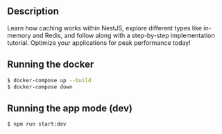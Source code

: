 ## Description

Learn how caching works within NestJS, explore different types like in-memory and Redis, and follow along with a step-by-step implementation tutorial. 
Optimize your applications for peak performance today!

## Running the docker

```bash
$ docker-compose up --build
$ docker-compose down
```
## Running the app mode (dev)
```bash
$ npm run start:dev
```
